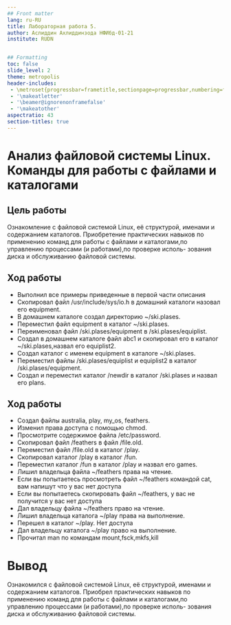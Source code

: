 ```yaml
---
## Front matter
lang: ru-RU
title: Лабораторная работа 5.
author: Аслиддин Ахлиддинзода НФИбд-01-21
institute: RUDN


## Formatting
toc: false
slide_level: 2
theme: metropolis
header-includes: 
 - \metroset{progressbar=frametitle,sectionpage=progressbar,numbering=fraction}
 - '\makeatletter'
 - '\beamer@ignorenonframefalse'
 - '\makeatother'
aspectratio: 43
section-titles: true
---
```


# Анализ файловой системы Linux. Команды для работы с файлами и каталогами
 
## Цель работы 
Ознакомление с файловой системой Linux, её структурой, именами и содержанием каталогов. Приобретение практических навыков по применению команд для работы с файлами и каталогами,по управлению процессами (и работами),по проверке исполь-
зования диска и обслуживанию файловой системы.

## Ход работы
- Выполнил все примеры приведенные в первой части описания 
- Скопировал файл /usr/include/sys/io.h в домашний каталоги назовал его equipment.
- В домашнем каталоге создал директорию ~/ski.plases.
- Переместил файл equipment в каталог ~/ski.plases.
- Переименовал файл /ski.plases/equipment в /ski.plases/equiplist.
- Создал в домашнем каталоге файл abc1 и скопировал его в каталог ~/ski.plases,назвал его equiplist2.
- Создал каталог с именем equipment в каталоге ~/ski.plases.
- Переместил файлы /ski.plases/equiplist и equiplist2 в каталог /ski.plases/equipment.
- Создал и переместил каталог /newdir в каталог /ski.plases и назвал его plans.

## Ход работы 
- Создал файлы australia, play, my_os, feathers.
- Изменил права доступа с помощью chmod.
- Просмотрите содержимое файла /etc/password.
- Скопировал файл /feathers в файл /file.old.
- Переместил файл /file.old в каталог /play.
- Скопировал каталог /play в каталог /fun.
- Переместил каталог /fun в каталог /play и назвал его games.
- Лишил владельца файла ~/feathers права на чтение.
- Если вы попытаетесь просмотреть файл ~/feathers командой
cat, вам напишут что у вас нет доступа
- Если вы попытаетесь скопировать файл ~/feathers, у вас не получится у вас нет доступа
- Дал владельцу файла ~/feathers право на чтение.
- Лишил владельца каталога ~/play права на выполнение.
- Перешел в каталог ~/play. Нет доступа
- Дал владельцу каталога ~/play право на выполнение.
- Прочитал man по командам mount,fsck,mkfs,kill

# Вывод 
Ознакомился с файловой системой Linux, её структурой, именами и содержанием каталогов. Приобрел практических навыков по применению команд для работы с файлами и каталогами,по управлению процессами (и работами),по проверке исполь-
зования диска и обслуживанию файловой системы.